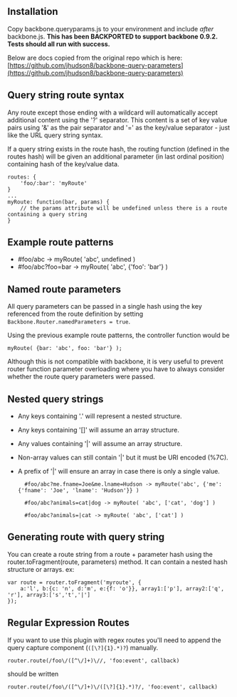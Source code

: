 Installation
--------------
Copy backbone.queryparams.js to your environment and include *after* backbone.js.  **This has been BACKPORTED to support backbone 0.9.2.
Tests should all run with success.**

Below are docs copied from the original repo which is here:
[https://github.com/jhudson8/backbone-query-parameters](https://github.com/jhudson8/backbone-query-parameters)

Query string route syntax
-------------------------
Any route except those ending with a wildcard will automatically accept additional content using the '?' separator. This content is a set of key value pairs using '&' as the pair separator and '=' as the key/value separator - just like the URL query string syntax.

If a query string exists in the route hash, the routing function (defined in the routes hash) will be given an additional parameter (in last ordinal position) containing hash of the key/value data.

	routes: {
		'foo/:bar': 'myRoute'
	}
	...
	myRoute: function(bar, params) {
		// the params attribute will be undefined unless there is a route containing a query string
	}

Example route patterns
----------------------
* #foo/abc -> myRoute( 'abc', undefined )
* #foo/abc?foo=bar -> myRoute( 'abc', {'foo': 'bar'} )

Named route parameters
----------------------
All query parameters can be passed in a single hash using the key referenced from the route definition by setting ```Backbone.Router.namedParameters = true```.

Using the previous example route patterns, the controller function would be
```
myRoute( {bar: 'abc', foo: 'bar'} );
```
Although this is not compatible with backbone, it is very useful to prevent router function parameter overloading where you have to always consider
whether the route query parameters were passed.

Nested query strings
-----------------------
* Any keys containing '.' will represent a nested structure.
* Any keys containing '[]' will assume an array structure.
* Any values containing '|' will assume an array structure.
* Non-array values can still contain '|' but it must be URI encoded (%7C).
* A prefix of '|' will ensure an array in case there is only a single value.

		#foo/abc?me.fname=Joe&me.lname=Hudson -> myRoute('abc', {'me': {'fname': 'Joe', 'lname': 'Hudson'}} )

		#foo/abc?animals=cat|dog -> myRoute( 'abc', ['cat', 'dog'] )

		#foo/abc?animals=|cat -> myRoute( 'abc', ['cat'] )


Generating route with query string
----------------------------------
You can create a route string from a route + parameter hash using the router.toFragment(route, parameters) method. It can contain a nested hash structure or arrays. ex:

	var route = router.toFragment('myroute', {
		a:'l', b:{c: 'n', d:'m', e:{f: 'o'}}, array1:['p'], array2:['q', 'r'], array3:['s','t','|']
	});

Regular Expression Routes
-------------------------
If you want to use this plugin with regex routes you'll need to append the query capture component (`([\?]{1}.*)?`) manually.

    router.route(/foo\/([^\/]+)\//, 'foo:event', callback)

should be written

    router.route(/foo\/([^\/]+)\/([\?]{1}.*)?/, 'foo:event', callback)
